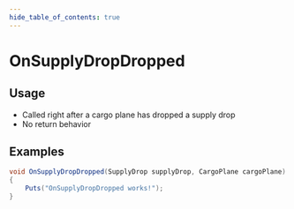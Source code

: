 ```yaml
---
hide_table_of_contents: true
---
```


# OnSupplyDropDropped

## Usage

* Called right after a cargo plane has dropped a supply drop
* No return behavior

## Examples

```csharp title=""
void OnSupplyDropDropped(SupplyDrop supplyDrop, CargoPlane cargoPlane)
{
    Puts("OnSupplyDropDropped works!");
}
```
